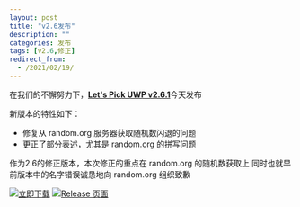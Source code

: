 ```yaml
---
layout: post
title: "v2.6发布"
description: ""
categories: 发布
tags: [v2.6,修正]
redirect_from:
  - /2021/02/19/
---
```


在我们的不懈努力下，[**Let's Pick UWP v2.6.1**](https://img.shields.io/badge/Let's%20Pick%20UWP-2.6.1-orange)今天发布

新版本的特性如下：
- 修复从 random.org 服务器获取随机数闪退的问题
- 更正了部分表述，尤其是 random.org 的拼写问题

作为2.6的修正版本，本次修正的重点在 random.org 的随机数获取上
同时也就早前版本中的名字错误诚恳地向 random.org 组织致歉

[![立即下载](https://img.shields.io/badge/立即下载-NOW-E1FFFF.svg?logo=data:image/png;base64,iVBORw0KGgoAAAANSUhEUgAAABQAAAAXCAYAAAALHW+jAAAAvElEQVQ4je2U0Q3CMAxEL4gBGIEV2KAjdISO0E1gg47CCF2BDcoGjw8SVLUmNlKR+OAkK4l1ebITJQlQQGMeT54xBYHFlDzjLkL7RPug7xIFRlsOK9ryOYer37+UP1CS1Ofw1EvqVllgGUWDkSvrwcgJMIGdAZ1vnsO6CNCCWvMVrABboHGgS1mwBmhLO1Og0mplmWEeeA36DvbiJCDyTo95vFU8SM/PIfzwHSF9+ce+bgFMwCTpsAVM0v0BS624ECI69eAAAAAASUVORK5CYII=)](https://github.com/Techy-Wu/Let-s_Pick_UWP/releases/download/2.6.1/release_.full_package.zip)
[![Release 页面](https://img.shields.io/badge/Github-Release-008B8B.svg?logo=github)](https://github.com/Techy-Wu/Let-s_Pick_UWP/releases/2.6.1)